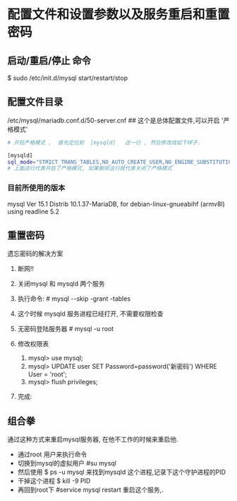 # 配置文件和设置参数以及服务重启和重置密码

## 启动/重启/停止 命令

$ sudo  /etc/init.d/mysql     start/restart/stop

## 配置文件目录

/etc/mysql/mariadb.conf.d/50-server.cnf       \#\# 这个是总体配置文件,可以开启 '严格模式'

```bash
# 开启严格模式 ,  首先定位到  [mysqld]   这一行 , 然后修改成如下样子.

[mysqld]
sql_mode="STRICT_TRANS_TABLES,NO_AUTO_CREATE_USER,NO_ENGINE_SUBSTITUTION"
# 上面这行代表开启了严格模式, 如果删除这行就代表关闭了严格模式
```

### 目前所使用的版本

mysql  Ver 15.1 Distrib 10.1.37-MariaDB, for debian-linux-gnueabihf \(armv8l\) using readline 5.2

## 重置密码

遗忘密码的解决方案

1. 断网!!
2. 关闭mysql 和 mysqld 两个服务
3. 执行命令:   \# mysql --skip -grant -tables
4. 这个时候 mysqld 服务进程已经打开, 不需要权限检查
5. 无密码登陆服务器    \# mysql -u root
6. 修改权限表

   1. mysql&gt;   use mysql;
   2. mysql&gt;   UPDATE user SET Password=password\('新密码'\)  WHERE   User = 'root';
   3. mysql&gt;   flush privileges;

7. 完成:

## 组合拳

通过这种方式来重启mysql服务器, 在他不工作的时候来重启他.

* 通过root 用户来执行命令
* 切换到mysql的虚拟用户  \#su mysql
* 然后使用 $ ps  -u mysql    来找到mysqld 这个进程,记录下这个守护进程的PID
* 干掉这个进程   $ kill -9   PID
* 再回到root下   \#service mysql  restart   重启这个服务,.

